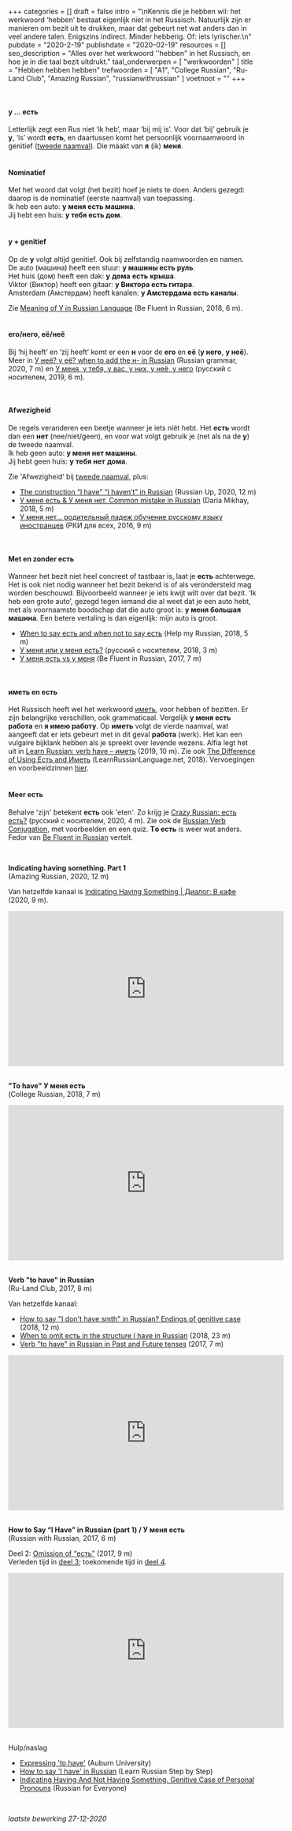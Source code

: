 +++
categories = []
draft = false
intro = "\nKennis die je hebben wil: het werkwoord ‘hebben’ bestaat eigenlijk niet in het Russisch. Natuurlijk zijn er manieren om bezit uit te drukken, maar dat gebeurt net wat anders dan in veel andere talen. Enigszins indirect. Minder hebberig. Of: iets lyrischer.\n"
pubdate = "2020-2-19"
publishdate = "2020-02-19"
resources = []
seo_description = "Alles over het werkwoord ''hebben\" in het Russisch, en hoe je in die taal bezit uitdrukt."
taal_onderwerpen = [
  "werkwoorden"
]
title = "Hebben hebben hebben"
trefwoorden = [
  "A1",
  "College Russian",
  "Ru-Land Club",
  "Amazing Russian",
  "russianwithrussian"
]
voetnoot = ""
+++


<br/>

#### у ... есть<br/>
Letterlijk zegt een Rus niet ‘ik heb’, maar ‘bij mij is’. Voor dat ‘bij’ gebruik je **у**, ‘is’ wordt **есть**, en daartussen komt het persoonlijk voornaamwoord in genitief ([tweede naamval](https://rusland1.nl/nl/taal/20200419-tweede-naamval-genitief/)). Die maakt van **я** (ik) **меня**.
<br/>
<br/>
 
#### Nominatief<br/>
Met het woord dat volgt (het bezit) hoef je niets te doen. Anders gezegd: daarop is de nominatief (eerste naamval) van toepassing.<br/>
Ik heb een auto: **у меня есть машина**.<br/>
Jij hebt een huis: **у тебя есть дом**.
<br/>
<br/>
#### y + genitief<br/>
Op de **у** volgt altijd genitief. Ook bij zelfstandig naamwoorden en namen.<br/>
De auto (машина) heeft een stuur: **у машины есть руль**.<br/>
Het huis (дом) heeft een dak: **у** **дома** **есть** **крыша**.<br/>
Viktor (Виктор) heeft een gitaar: **у Виктора есть гитара**.<br/>
Amsterdam (Амстердам) heeft kanalen: **у Амстердама есть каналы**.

Zie [Meaning of У in Russian Language](https://youtu.be/Rxlrcfty_Es) (Be Fluent in Russian, 2018, 6 m).
<br/>
<br/>

#### его/него, её/неё<br/>
Bij ‘hij heeft’ en ‘zij heeft’ komt er een **н** voor de **его** en **её** (**у него**, **у неё**). Meer in [У неё? у её? when to add the н- in Russian](https://youtu.be/a8y4hoFcTEY)
(Russian grammar, 2020, 7 m) en [У меня, у тебя, у вас, у них, у неё, у него](https://youtu.be/_KzSiLcCWUA) (русский с носителем, 2019, 6 m).

<br/>

#### Afwezigheid<br/>
De regels veranderen een beetje wanneer je iets níét hebt. Het **есть** wordt dan een **нет** (nee/niet/geen), en voor wat volgt gebruik je (net als na de **у**) de tweede naamval.<br/>
Ik heb geen auto: **у меня нет машины**.<br/>
Jij hebt geen huis: **у** **тебя** **нет** **дома**.

Zie 'Afwezigheid' bij [tweede naamval](https://rusland1.nl/nl/taal/20200419-tweede-naamval-genitief/), plus:

- [The construction “I have” “I haven’t” in Russian](https://youtu.be/Mbd5zOhK7pw) (Russian Up, 2020, 12 m)
- [У меня есть & У меня нет. Common mistake in Russian](https://youtu.be/hN6x07zu3Pk) (Daria Mikhay, 2018, 5 m)
- [У меня нет... родительный падеж обучение русскому языку иностранцев](https://www.youtube.com/watch?v=el1AcA_jc-4) (РКИ для всех, 2016, 9 m)

 <br/>

#### Met en zonder есть<br/>
Wanneer het bezit niet heel concreet of tastbaar is, laat je **есть** achterwege. Het is ook niet nodig wanneer het bezit bekend is of als verondersteld mag worden beschouwd. Bijvoorbeeld wanneer je iets kwijt wilt over dat bezit. ‘Ik heb een grote auto’, gezegd tegen iemand die al weet dat je een auto hebt, met als voornaamste boodschap dat die auto groot is: **у меня большая машина**. Een betere vertaling is dan eigenlijk: mijn auto is groot.


- [When to say есть and when not to say есть](https://www.youtube.com/watch?v=4w43eey3H1g) (Help my Russian, 2018, 5 m)
- [У меня или у меня есть?](https://www.youtube.com/watch?v=N8hrYqcXEeo) (русский с носителем, 2018, 3 m)
- [У меня есть vs у меня](https://www.youtube.com/watch?v=fG6aqrtoIXw) (Be Fluent in Russian, 2017, 7 m)

<br/>

#### иметь en есть<br/>
Het Russisch heeft wel het werkwoord [иметь](https://ru.wiktionary.org/wiki/%D0%B8%D0%BC%D0%B5%D1%82%D1%8C), voor hebben of bezitten. Er zijn belangrijke verschillen, ook grammaticaal. Vergelijk **у меня есть работа** en
**я имею работу**. Op **иметь** volgt de vierde naamval, wat aangeeft dat er iets gebeurt met in dit geval **работа** (werk). Het kan een vulgaire bijklank hebben als je spreekt over levende wezens. Alfia legt het uit in [Learn Russian: verb have – иметь](https://youtu.be/qJpoG1-we-Q) (2019, 10 m). Zie ook [The Difference of Using Есть and Иметь](https://learnrussianlanguage.net/the-difference-of-using-%D0%B5%D1%81%D1%82%D1%8C-and-%D0%B8%D0%BC%D0%B5%D1%82%D1%8C) (LearnRussianLanguage.net, 2018). Vervoegingen en voorbeeldzinnen [hier](https://cooljugator.com/ru/%D0%B8%D0%BC%D0%B5%D1%82%D1%8C). 
<br/>
<br/>

#### Meer есть<br/>
Behalve 'zijn' betekent **есть** ook 'eten'. Zo krijg je [Crazy Russian: есть есть?](https://youtu.be/dlbXiJ7ZYu8) (русский с носителем, 2020, 4 m). Zie ook de [Russian Verb Conjugation](https://russianverbconjugation.com/est/), met voorbeelden en een quiz.  **Tо есть** is weer wat anders. Fedor van [Be Fluent in Russian](https://youtu.be/ILygId-sdjI) vertelt.

<br/>

**Indicating having something. Part 1**<br/>
(Amazing Russian, 2020, 12 m)

Van hetzelfde kanaal is [Indicating Having Something | Диалог: В кафе](https://youtu.be/haN80vFjUdQ) (2020, 9 m).

<iframe width="560" height="315" src="https://www.youtube.com/embed/UA76u4gRHwM" frameborder="0" allow="accelerometer; autoplay; clipboard-write; encrypted-media; gyroscope; picture-in-picture" allowfullscreen></iframe>

<br/>
<br/>

**"To have" У меня есть**<br/>
(College Russian, 2018, 7 m)

 
<iframe width="560" height="315" src="https://www.youtube.com/embed/nTbrRGe0Pgk" frameborder="0" allow="accelerometer; autoplay; encrypted-media; gyroscope; picture-in-picture" allowfullscreen></iframe>

<br/>
<br/>

**Verb "to have" in Russian**<br/>
(Ru-Land Club, 2017, 8 m)

Van hetzelfde kanaal:

- [How to say "I don't have smth" in Russian? Endings of genitive case](https://www.youtube.com/watch?v=sceirp3KWG4) (2018, 12 m)<br/>
- [When to omit есть in the structure I have in Russian](https://youtu.be/lbwmEMnSBNY) (2018, 23 m)<br/>
- [Verb "to have" in Russian in Past and Future tenses](https://www.youtube.com/watch?v=wG6ILuzlgtw) (2017, 7 m)


<iframe width="560" height="315" src="https://www.youtube.com/embed/he-shjXLpSM" frameborder="0" allow="accelerometer; autoplay; encrypted-media; gyroscope; picture-in-picture" allowfullscreen></iframe>


<br/> 
<br/>

**How to Say “I Have” in Russian (part 1) / У меня есть**<br/>
(Russian with Russian, 2017, 6 m)

Deel 2: [Omission of “есть”](https://youtu.be/VI5IJB7KZEQ) (2017, 9 m)<br/>
Verleden tijd in [deel 3](https://youtu.be/-E65HyjhtgM); toekomende tijd in [deel 4](https://youtu.be/oJ1iqDtEjpA).

<iframe width="560" height="315" src="https://www.youtube.com/embed/R0llkiBfVuM" frameborder="0" allow="accelerometer; autoplay; encrypted-media; gyroscope; picture-in-picture" allowfullscreen></iframe>

<br/>

<br/>

Hulp/naslag

- [Expressing 'to have'](http://webhome.auburn.edu/~mitrege/russian/tutorials/0005.html) (Auburn University)
- [How to say 'I have' in Russian](https://learnrussianstepbystep.com/en/say-i-have-in-russian/) (Learn Russian Step by Step)
- [Indicating Having And Not Having Something. Genitive Case of Personal Pronouns](http://www.russianforeveryone.com/Rufe/Lessons/Course1/Grammar/GramUnit8/GramUnit8_3.htm) (Russian for Everyone)



<br/>

*laatste bewerking 27-12-2020*
